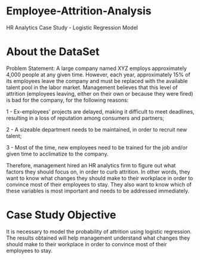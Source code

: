 # Employee-Attrition-Analysis
HR Analytics Case Study - Logistic Regression Model

# About the DataSet

Problem Statement:
A large company named XYZ employs approximately 4,000 people at any given time.
However, each year, approximately 15% of its employees leave the company and must be replaced with the available talent pool
in the labor market. Management believes that this level of attrition
(employees leaving, either on their own or because they were fired) is bad for the company, for the following reasons:

1 - Ex-employees' projects are delayed, making it difficult to meet deadlines, resulting in a loss of reputation among consumers and partners;

2 - A sizeable department needs to be maintained, in order to recruit new talent;

3 - Most of the time, new employees need to be trained for the job and/or given time to acclimatize to the company.

Therefore, management hired an HR analytics firm
to figure out what factors they should focus on, in order to curb attrition.
In other words, they want to know what changes they should make to their workplace in order to convince
most of their employees to stay.
They also want to know which of these variables is most important and needs to be addressed immediately.

# Case Study Objective

It is necessary to model the probability of attrition using logistic regression.
The results obtained will help management understand what changes they should make
to their workplace in order to convince most of their employees to stay.
